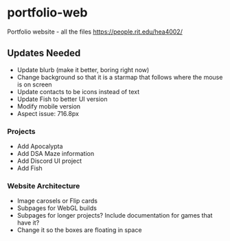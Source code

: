 # portfolio-web
Portfolio website - all the files
https://people.rit.edu/hea4002/

 ## Updates Needed
- Update blurb (make it better, boring right now)
- Change background so that it is a starmap that follows where the mouse is on screen
- Update contacts to be icons instead of text
- Update Fish to better UI version
- Modify mobile version
- Aspect issue: 716.8px

 ### Projects
 - Add Apocalypta
 - Add DSA Maze information
 - Add Discord UI project
 - Add Fish

 ### Website Architecture
 - Image carosels or Flip cards
 - Subpages for WebGL builds
 - Subpages for longer projects? Include documentation for games that have it?
 - Change it so the boxes are floating in space
